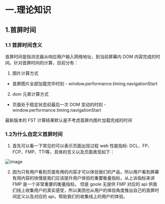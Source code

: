 # 一.理论知识
## 1.首屏时间
### 1.1 首屏时间含义
首屏时间是指浏览器从响应用户输入网络地址，到当前屏幕内 DOM 内容完成的时间。针对首屏时间的计算，目前分有：
1. 图片计算方式
- 首屏图片全部加载完毕时刻 - window.performance.timing.navigationStart
2. dom 元素计算方式
- 页面处于稳定状态前最后一次 DOM 变动的时刻 - window.performance.timing.navigationStart

最新版本的 FST 计算结果默认是不考虑首屏内图片加载完成的时间

### 1.2为什么自定义首屏时间
1. 首先可以看一下常见的可以表示页面出现过程 web 性能指标: DCL、FP、FCP、FMP、TTI等，具体的含义以及页面表现如下：

![image](https://user-images.githubusercontent.com/42236890/230096661-8b24ab06-23c8-4804-9a30-bb6d329cab3d.png)

2. 因为只有用户看到页面有用的内容才可以体验我们的产品，所以用户看到屏幕有用内容的快慢是我们应该提升用户体验的重要衡量指标，从上诉指标来讲 FMP 是一个非常重要的衡量指标。 但是 goole 
无提供 FMP 对应的 api 供我们线上收集用户的真实感受，所以美团也从用户的体验角度推出自己的首屏时间定义以及对应的 api，帮助我们的收集线上的用户的体验。
